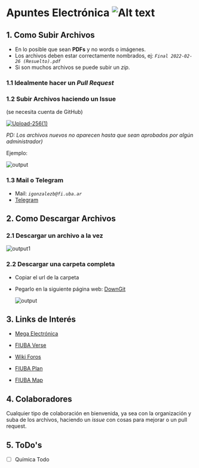 # Apuntes Electrónica    ![Alt text](https://cms.fi.uba.ar/uploads/logo_FIUBA_color_2_eb5b4d0124.png)
 

## 1. Como Subir Archivos
- En lo posible que sean **PDFs** y no words o imágenes.
- Los archivos deben estar correctamente nombrados, ej: *``Final 2022-02-26 (Resuelto).pdf``*
- Si son muchos archivos se puede subir un *zip*.
  
### 1.1 Idealmente hacer un *Pull Request*

### 1.2 Subir Archivos haciendo un Issue
(se necesita cuenta de GitHub)

[![Upload-256(1)](https://user-images.githubusercontent.com/23293753/178126282-689189c9-5e28-43c7-867e-902dbf82afbe.png)](https://github.com/igonzalezb/FIUBA-Electronica/issues/new?assignees=&labels=New+Files&template=subir-apuntes---ex-menes.md&title=CODIGO+-+NOMBRE_DE_LA_MATERIA)

*PD: Los archivos nuevos no aparecen hasta que sean aprobados por algún administrador)*

Ejemplo:

![output](https://user-images.githubusercontent.com/23293753/178128409-838c5689-f5f6-4f70-808b-d107fbaea50f.gif)

### 1.3 Mail o Telegram
- Mail: *``igonzalezb@fi.uba.ar``*
- [Telegram](https://t.me/inakigb)
## 2. Como Descargar Archivos
### 2.1 Descargar un archivo a la vez
![output1](https://user-images.githubusercontent.com/23293753/178125537-31eeb6ba-b995-43d5-b809-faafdfcf81e0.gif)

### 2.2 Descargar una carpeta completa
- Copiar el url de la carpeta
- Pegarlo en la siguiente página web: [DownGit](https://downgit.github.io)

    ![output](https://user-images.githubusercontent.com/23293753/178126978-9efac7db-250f-487a-85dd-6f770e979e01.gif)

## 3. Links de Interés

- [Mega Electrónica](https://mega.nz/folder/jVwnjCDJ#IcPqdY2XnOKU83iyZ5La4w)

- [FIUBA Verse](https://fiubaverse.github.io/)

- [Wiki Foros](http://wiki.foros-fiuba.com.ar/)

- [FIUBA Plan](https://fede.dm/FIUBA-Plan/)

- [FIUBA Map](https://fede.dm/FIUBA-Map/)

## 4. Colaboradores

Cualquier tipo de colaboración en bienvenida, ya sea con la organización y suba de los archivos, haciendo un *issue* con cosas para mejorar o un pull request.

## 5. ToDo's

- [ ] Química Todo

